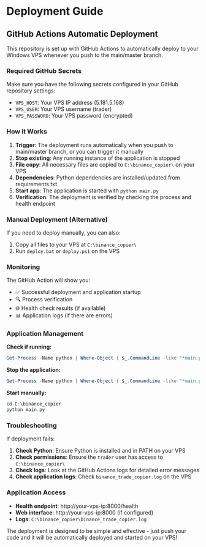 # Deployment Guide

## GitHub Actions Automatic Deployment

This repository is set up with GitHub Actions to automatically deploy to your Windows VPS whenever you push to the main/master branch.

### Required GitHub Secrets

Make sure you have the following secrets configured in your GitHub repository settings:

- `VPS_HOST`: Your VPS IP address (5.181.5.168)
- `VPS_USER`: Your VPS username (trader)  
- `VPS_PASSWORD`: Your VPS password (encrypted)

### How it Works

1. **Trigger**: The deployment runs automatically when you push to main/master branch, or you can trigger it manually
2. **Stop existing**: Any running instance of the application is stopped
3. **File copy**: All necessary files are copied to `C:\binance_copier\` on your VPS
4. **Dependencies**: Python dependencies are installed/updated from requirements.txt
5. **Start app**: The application is started with `python main.py`
6. **Verification**: The deployment is verified by checking the process and health endpoint

### Manual Deployment (Alternative)

If you need to deploy manually, you can also:

1. Copy all files to your VPS at `C:\binance_copier\`
2. Run `deploy.bat` or `deploy.ps1` on the VPS

### Monitoring

The GitHub Action will show you:
- ✅ Successful deployment and application startup
- 🔍 Process verification 
- 🌐 Health check results (if available)
- 📊 Application logs (if there are errors)

### Application Management

**Check if running:**
```powershell
Get-Process -Name python | Where-Object { $_.CommandLine -like "*main.py*" }
```

**Stop the application:**
```powershell
Get-Process -Name python | Where-Object { $_.CommandLine -like "*main.py*" } | Stop-Process -Force
```

**Start manually:**
```powershell
cd C:\binance_copier
python main.py
```

### Troubleshooting

If deployment fails:

1. **Check Python**: Ensure Python is installed and in PATH on your VPS
2. **Check permissions**: Ensure the `trader` user has access to `C:\binance_copier\`
3. **Check logs**: Look at the GitHub Actions logs for detailed error messages
4. **Check application logs**: Check `binance_trade_copier.log` on the VPS

### Application Access

- **Health endpoint**: http://your-vps-ip:8000/health
- **Web interface**: http://your-vps-ip:8000 (if configured)
- **Logs**: `C:\binance_copier\binance_trade_copier.log`

The deployment is designed to be simple and effective - just push your code and it will be automatically deployed and started on your VPS!
